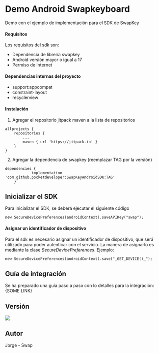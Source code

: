 # Demo Android Swapkeyboard
Demo con el ejemplo de implementación para el SDK de SwapKey

#### Requisitos
Los requisitos del sdk son:
- Dependencia de librería swapkey
- Android versión mayor o igual a 17
- Permiso de internet

#### Dependencias internas del proyecto
- support:appcompat
- constraint-layout
- recyclerview

#### Instalación
1. Agregar  el repositorio jitpack maven a la lista de repositorios
```
allprojects {
    repositories {
        ...
        maven { url 'https://jitpack.io' }
    }
}
```
2. Agregar la dependencia de swapkey (reemplazar TAG por la versión)
```
dependencies {
	        implementation 'com.github.pocketdeveloper:SwapKeyAndroidSDK:TAG'
	}
```

## Inicializar el SDK
Para inicializar el SDK, se deberá ejecutar el siguiente código
```
new SecureDevicePreferences(androidContext).saveAPIKey("swap");
```

#### Asignar un identificador de dispositivo
Para el sdk es necesario asignar un identificador de dispositivo, que será utilizado para poder autenticar con el servicio.
La manera de asignarlo es mediante la clase _SecureDevicePreferences_. Ejemplo:
```
new SecureDevicePreferences(androidContext).save("_GET_DEVICE()_");
```

## Guía de integración
Se ha preparado una guía paso a paso con lo detalles para la integración:
{SOME LINK}

## Versión
[![](https://jitpack.io/v/pocketdeveloper/SwapKeyAndroidSDK.svg)](https://jitpack.io/#pocketdeveloper/SwapKeyAndroidSDK)

## Autor
Jorge - Swap




